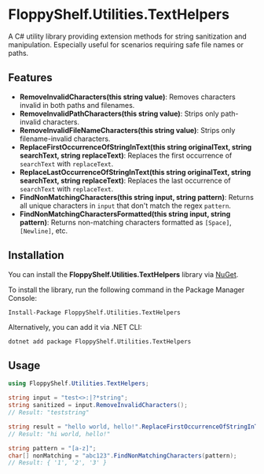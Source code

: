# FloppyShelf.Utilities.TextHelpers

A C# utility library providing extension methods for string sanitization and manipulation. Especially useful for scenarios requiring safe file names or paths.

## Features

- **RemoveInvalidCharacters(this string value)**: Removes characters invalid in both paths and filenames.
- **RemoveInvalidPathCharacters(this string value)**: Strips only path-invalid characters.
- **RemoveInvalidFileNameCharacters(this string value)**: Strips only filename-invalid characters.
- **ReplaceFirstOccurrenceOfStringInText(this string originalText, string searchText, string replaceText)**: Replaces the first occurrence of `searchText` with `replaceText`.
- **ReplaceLastOccurrenceOfStringInText(this string originalText, string searchText, string replaceText)**: Replaces the last occurrence of `searchText` with `replaceText`.
- **FindNonMatchingCharacters(this string input, string pattern)**: Returns all unique characters in `input` that don't match the regex `pattern`.
- **FindNonMatchingCharactersFormatted(this string input, string pattern)**: Returns non-matching characters formatted as `[Space]`, `[Newline]`, etc.

## Installation

You can install the **FloppyShelf.Utilities.TextHelpers** library via [NuGet](https://www.nuget.org/).

To install the library, run the following command in the Package Manager Console:

```
Install-Package FloppyShelf.Utilities.TextHelpers
```

Alternatively, you can add it via .NET CLI:

```
dotnet add package FloppyShelf.Utilities.TextHelpers
```

## Usage

```csharp
using FloppyShelf.Utilities.TextHelpers;

string input = "test<>:|?*string";
string sanitized = input.RemoveInvalidCharacters();
// Result: "teststring"

string result = "hello world, hello!".ReplaceFirstOccurrenceOfStringInText("hello", "hi");
// Result: "hi world, hello!"

string pattern = "[a-z]";
char[] nonMatching = "abc123".FindNonMatchingCharacters(pattern);
// Result: { '1', '2', '3' }
```